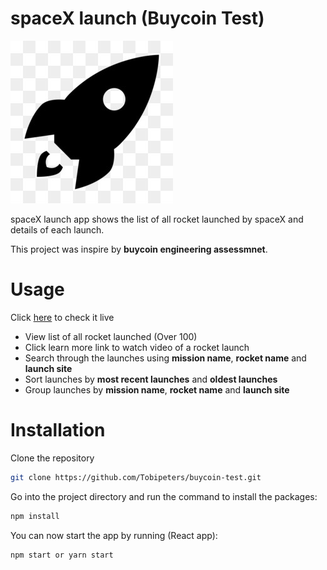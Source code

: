 # spaceX launch (Buycoin Test)
![my custom logo :)](/src/assets/images/logo_bg.jpg)

spaceX launch app shows the list of all rocket launched by spaceX and details of each launch.

This project was inspire by **buycoin engineering assessmnet**.



# Usage

Click [here](https://buycoin-test.vercel.app) to check it live

- View list of all rocket launched (Over 100)
- Click learn more link to watch video of a rocket launch
- Search through the launches using **__mission name__**, **__rocket name__** and **__launch site__**
- Sort launches by  **__most recent launches__** and **__oldest launches__**
- Group launches by **__mission name__**, **__rocket name__** and **__launch site__**



# Installation

Clone the repository

```bash
git clone https://github.com/Tobipeters/buycoin-test.git
```

Go into the project directory and run the command to install the packages:

```bash
npm install
```

You can now start the app by running (React app):

```bash
npm start or yarn start
```


